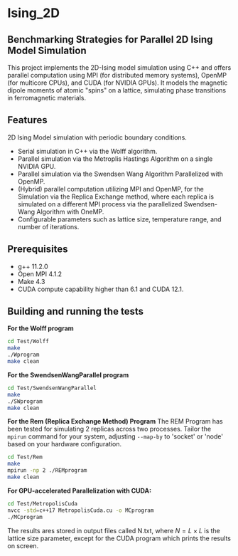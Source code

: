 # Ising_2D

## Benchmarking Strategies for Parallel 2D Ising Model Simulation     
This project implements the 2D-Ising model simulation using C++ and offers parallel computation using MPI (for distributed memory systems), OpenMP (for multicore CPUs), and CUDA (for NVIDIA GPUs). It models the magnetic dipole moments of atomic "spins" on a lattice, simulating phase transitions in ferromagnetic materials. 

## Features
2D Ising Model simulation with periodic boundary conditions.

- Serial simulation in C++ via the Wolff algorithm.
- Parallel simulation via the Metroplis Hastings Algorithm on a single NVIDIA GPU.
- Parallel simulation via the Swendsen Wang Algorithm Parallelized with OpenMP.
- (Hybrid) parallel computation utilizing MPI and OpenMP, for the Simulation via the  Replica Exchange method, where each replica is simulated on a different MPI process via the parallelized Swendsen-Wang Algorithm with OneMP.
- Configurable parameters such as lattice size, temperature range, and number of iterations.

## Prerequisites

- g++ 11.2.0
- Open MPI 4.1.2
- Make 4.3
- CUDA compute capability higher than 6.1 and CUDA 12.1.

## Building and running the tests

**For the Wolff program**
```bash
cd Test/Wolff
make
./Wprogram
make clean
```

**For the SwendsenWangParallel program**
```bash
cd Test/SwendsenWangParallel
make
./SWprogram
make clean
```
**For the Rem (Replica Exchange Method) Program**
The REM Program has been tested for simulating 2 replicas across two processes. Tailor the `mpirun` command for your system, adjusting `--map-by` to 'socket' or 'node' based on your hardware configuration.

```bash
cd Test/Rem
make
mpirun -np 2 ./REMprogram
make clean
```

**For GPU-accelerated Parallelization with CUDA:**
```bash
cd Test/MetropolisCuda
nvcc -std=c++17 MetropolisCuda.cu -o MCprogram
./MCprogram
```
The results ares stored in output files called N.txt, where $N=L \times L$ is the lattice size parameter, except for the CUDA program which prints the results on screen. 






